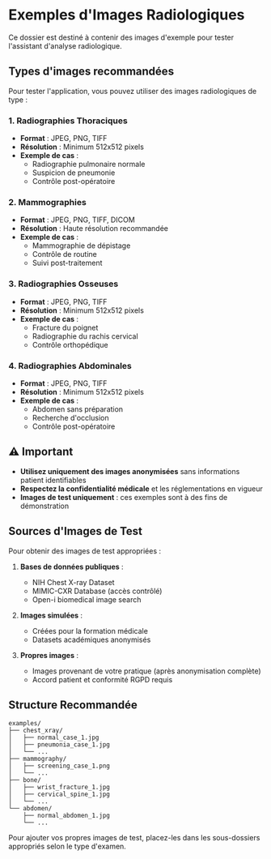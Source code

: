 # Exemples d'Images Radiologiques

Ce dossier est destiné à contenir des images d'exemple pour tester l'assistant d'analyse radiologique.

## Types d'images recommandées

Pour tester l'application, vous pouvez utiliser des images radiologiques de type :

### 1. Radiographies Thoraciques
- **Format** : JPEG, PNG, TIFF
- **Résolution** : Minimum 512x512 pixels
- **Exemple de cas** : 
  - Radiographie pulmonaire normale
  - Suspicion de pneumonie
  - Contrôle post-opératoire

### 2. Mammographies
- **Format** : JPEG, PNG, TIFF, DICOM
- **Résolution** : Haute résolution recommandée
- **Exemple de cas** :
  - Mammographie de dépistage
  - Contrôle de routine
  - Suivi post-traitement

### 3. Radiographies Osseuses
- **Format** : JPEG, PNG, TIFF
- **Résolution** : Minimum 512x512 pixels
- **Exemple de cas** :
  - Fracture du poignet
  - Radiographie du rachis cervical
  - Contrôle orthopédique

### 4. Radiographies Abdominales
- **Format** : JPEG, PNG, TIFF
- **Résolution** : Minimum 512x512 pixels
- **Exemple de cas** :
  - Abdomen sans préparation
  - Recherche d'occlusion
  - Contrôle post-opératoire

## ⚠️ Important

- **Utilisez uniquement des images anonymisées** sans informations patient identifiables
- **Respectez la confidentialité médicale** et les réglementations en vigueur
- **Images de test uniquement** : ces exemples sont à des fins de démonstration

## Sources d'Images de Test

Pour obtenir des images de test appropriées :

1. **Bases de données publiques** :
   - NIH Chest X-ray Dataset
   - MIMIC-CXR Database (accès contrôlé)
   - Open-i biomedical image search

2. **Images simulées** :
   - Créées pour la formation médicale
   - Datasets académiques anonymisés

3. **Propres images** :
   - Images provenant de votre pratique (après anonymisation complète)
   - Accord patient et conformité RGPD requis

## Structure Recommandée

```
examples/
├── chest_xray/
│   ├── normal_case_1.jpg
│   ├── pneumonia_case_1.jpg
│   └── ...
├── mammography/
│   ├── screening_case_1.png
│   └── ...
├── bone/
│   ├── wrist_fracture_1.jpg
│   ├── cervical_spine_1.jpg
│   └── ...
└── abdomen/
    ├── normal_abdomen_1.jpg
    └── ...
```

Pour ajouter vos propres images de test, placez-les dans les sous-dossiers appropriés selon le type d'examen.
